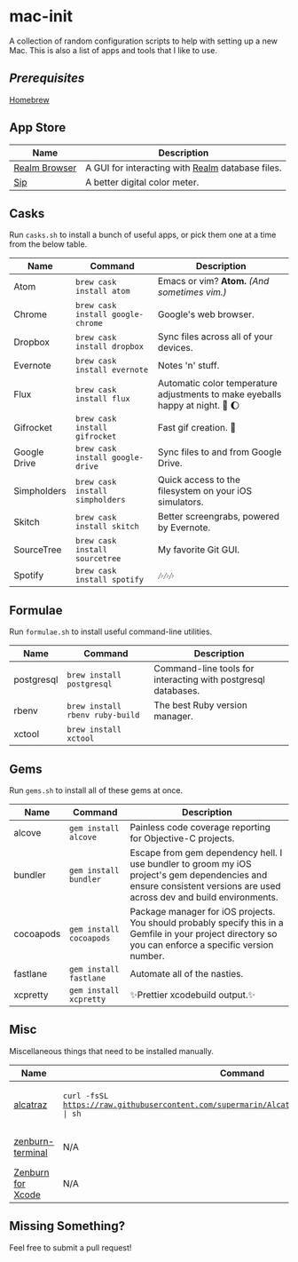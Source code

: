 # mac-init
A collection of random configuration scripts to help with setting up a new Mac. This is also a list of apps and tools that I like to use.

## _Prerequisites_
[Homebrew](http://brew.sh/)

## App Store
Name|Description
---|---
[Realm Browser](https://itunes.apple.com/us/app/realm-browser/id1007457278?mt=12)|A GUI for interacting with [Realm](https://realm.io) database files.
[Sip](https://itunes.apple.com/us/app/sip/id507257563?mt=12)|A better digital color meter.

## Casks
Run `casks.sh` to install a bunch of useful apps, or pick them one at a time from the below table.

Name|Command|Description
---|---|---
Atom|`brew cask install atom`|Emacs or vim? **Atom.** *(And sometimes vim.)*
Chrome|`brew cask install google-chrome`|Google's web browser.
Dropbox|`brew cask install dropbox`|Sync files across all of your devices.
Evernote|`brew cask install evernote`|Notes 'n' stuff.
Flux|`brew cask install flux`|Automatic color temperature adjustments to make eyeballs happy at night. :eyes: :moon:
Gifrocket|`brew cask install gifrocket`|Fast gif creation. :rocket:
Google Drive|`brew cask install google-drive`|Sync files to and from Google Drive.
Simpholders|`brew cask install simpholders`|Quick access to the filesystem on your iOS simulators.
Skitch|`brew cask install skitch`|Better screengrabs, powered by Evernote.
SourceTree|`brew cask install sourcetree`|My favorite Git GUI.
Spotify|`brew cask install spotify`|:notes::notes::notes:

## Formulae
Run `formulae.sh` to install useful command-line utilities.

Name|Command|Description
---|---|---
postgresql|`brew install postgresql`|Command-line tools for interacting with postgresql databases.
rbenv|`brew install rbenv ruby-build`|The best Ruby version manager.
xctool|`brew install xctool`|

## Gems
Run `gems.sh` to install all of these gems at once.

Name|Command|Description
---|---|---
alcove|`gem install alcove`|Painless code coverage reporting for Objective-C projects.
bundler|`gem install bundler`|Escape from gem dependency hell. I use bundler to groom my iOS project's gem dependencies and ensure consistent versions are used across dev and build environments.
cocoapods|`gem install cocoapods`|Package manager for iOS projects. You should probably specify this in a Gemfile in your project directory so you can enforce a specific version number.
fastlane|`gem install fastlane`|Automate all of the nasties.
xcpretty|`gem install xcpretty`|:sparkles:Prettier xcodebuild output.:sparkles:

## Misc
Miscellaneous things that need to be installed manually.

Name|Command|Description
---|---|---
[alcatraz](http://alcatraz.io)|<code>curl -fsSL https://raw.githubusercontent.com/supermarin/Alcatraz/deploy/Scripts/install.sh &#124; sh</code>|Package manager for Xcode plugins.
[zenburn-terminal](https://github.com/bdesham/zenburn-terminal)|N/A|Zenburn theme for Terminal.
[Zenburn for Xcode](https://github.com/ioveracker/Zenburn-for-Xcode)|N/A|Zenburn theme for Xcode

## Missing Something?
Feel free to submit a pull request!
